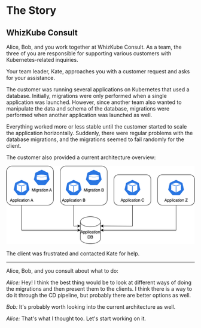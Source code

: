 # The Story

## WhizKube Consult

Alice, Bob, and you work together at WhizKube Consult. As a team, the three of you are responsible for supporting various customers with Kubernetes-related inquiries.

Your team leader, Kate, approaches you with a customer request and asks for your assistance.

The customer was running several applications on Kubernetes that used a database. Initially, migrations were only performed when a single application was launched. However, since another team also wanted to manipulate the data and schema of the database, migrations were performed when another application was launched as well.

Everything worked more or less stable until the customer started to scale the application horizontally. Suddenly, there were regular problems with the database migrations, and the migrations seemed to fail randomly for the client.

The customer also provided a current architecture overview:

![Architecture Diagram](./arch/architecture-diagram.png)

The client was frustrated and contacted Kate for help.

---

Alice, Bob, and you consult about what to do:

*Alice:* Hey! I think the best thing would be to look at different ways of doing the migrations and then present them to the clients. I think there is a way to do it through the CD pipeline, but probably there are better options as well.

*Bob:* It's probably worth looking into the current architecture as well.

*Alice:* That's what I thought too. Let's start working on it.

